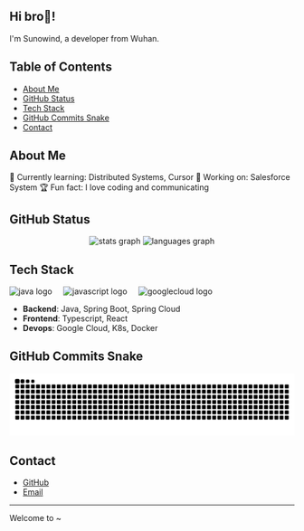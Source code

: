 ## Hi bro👋! 

I'm Sunowind, a developer from Wuhan.

## Table of Contents
- [About Me](#about-me)
- [GitHub Status](#github-status)
- [Tech Stack](#tech-stack)
- [GitHub Commits Snake](#github-commits-snake)
- [Contact](#contact)

## About Me
🌱 Currently learning: Distributed Systems, Cursor 
💼 Working on: Salesforce System
🏆 Fun fact: I love coding and communicating

## GitHub Status
<div align="center">
  <img src="https://github-readme-stats.vercel.app/api?username=sunowind&hide_title=false&hide_rank=false&show_icons=true&include_all_commits=true&count_private=true&disable_animations=false&theme=dracula&locale=en&hide_border=false&order=1" height="150" alt="stats graph"  />
  <img src="https://github-readme-stats.vercel.app/api/top-langs?username=sunowind&locale=en&hide_title=false&layout=compact&card_width=320&langs_count=5&theme=dracula&hide_border=false&order=2" height="150" alt="languages graph"  />
</div>

## Tech Stack
<div align="left">
  <img src="https://cdn.jsdelivr.net/gh/devicons/devicon/icons/java/java-original.svg" height="40" alt="java logo"  />
  <img width="12" />
  <img src="https://cdn.jsdelivr.net/gh/devicons/devicon/icons/javascript/javascript-original.svg" height="40" alt="javascript logo"  />
  <img width="12" />
  <img src="https://cdn.jsdelivr.net/gh/devicons/devicon/icons/googlecloud/googlecloud-original.svg" height="40" alt="googlecloud logo"  />
</div>

- **Backend**: Java, Spring Boot, Spring Cloud
- **Frontend**: Typescript, React
- **Devops**: Google Cloud, K8s, Docker

## GitHub Commits Snake
<img src="https://raw.githubusercontent.com/sunowind/sunowind/output/snake.svg" alt="Snake animation" />

## Contact
- [GitHub](https://github.com/sunowind)
- [Email](mailto:x1365181606@gmail.com)

---

Welcome to ~